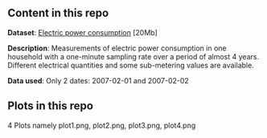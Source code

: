 ## Content in this repo

<b>Dataset</b>: <a href="https://d396qusza40orc.cloudfront.net/exdata%2Fdata%2Fhousehold_power_consumption.zip">Electric power consumption</a> [20Mb]

<b>Description</b>: Measurements of electric power consumption in
one household with a one-minute sampling rate over a period of almost
4 years. Different electrical quantities and some sub-metering values
are available.

<b>Data used</b>: Only 2 dates: 2007-02-01 and 2007-02-02

## Plots in this repo

4 Plots namely plot1.png, plot2.png, plot3.png, plot4.png
